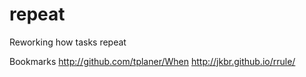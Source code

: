 repeat
======

Reworking how tasks repeat

Bookmarks
http://github.com/tplaner/When
http://jkbr.github.io/rrule/